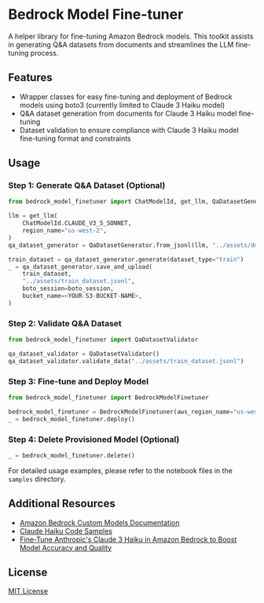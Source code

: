 # Bedrock Model Fine-tuner

A helper library for fine-tuning Amazon Bedrock models. This toolkit assists in generating Q&A datasets from documents and streamlines the LLM fine-tuning process.

## Features

- Wrapper classes for easy fine-tuning and deployment of Bedrock models using boto3 (currently limited to Claude 3 Haiku model)
- Q&A dataset generation from documents for Claude 3 Haiku model fine-tuning
- Dataset validation to ensure compliance with Claude 3 Haiku model fine-tuning format and constraints

## Usage

### Step 1: Generate Q&A Dataset (Optional)

```python
from bedrock_model_finetuner import ChatModelId, get_llm, QaDatasetGenerator

llm = get_llm(
    ChatModelId.CLAUDE_V3_5_SONNET,
    region_name="us-west-2",
)
qa_dataset_generator = QaDatasetGenerator.from_jsonl(llm, "../assets/docs.jsonl")

train_dataset = qa_dataset_generator.generate(dataset_type="train")
_ = qa_dataset_generator.save_and_upload(
    train_dataset,
    "../assets/train_dataset.jsonl",
    boto_session=boto_session,
    bucket_name=<YOUR-S3-BUCKET-NAME>,
)
```

### Step 2: Validate Q&A Dataset

```python
from bedrock_model_finetuner import QaDatasetValidator

qa_dataset_validator = QaDatasetValidator()
qa_dataset_validator.validate_data("../assets/train_dataset.jsonl")
```

### Step 3: Fine-tune and Deploy Model

```python
from bedrock_model_finetuner import BedrockModelFinetuner

bedrock_model_finetuner = BedrockModelFinetuner(aws_region_name="us-west-2")
_ = bedrock_model_finetuner.deploy()
```

### Step 4: Delete Provisioned Model (Optional)

```python
_ = bedrock_model_finetuner.delete()
```

For detailed usage examples, please refer to the notebook files in the `samples` directory.

## Additional Resources

- [Amazon Bedrock Custom Models Documentation](https://docs.aws.amazon.com/bedrock/latest/userguide/custom-models.html)
- [Claude Haiku Code Samples](https://github.com/aws-samples/amazon-bedrock-samples/tree/main/bedrock-fine-tuning/claude-haiku)
- [Fine-Tune Anthropic's Claude 3 Haiku in Amazon Bedrock to Boost Model Accuracy and Quality](https://aws.amazon.com/ko/blogs/machine-learning/fine-tune-anthropics-claude-3-haiku-in-amazon-bedrock-to-boost-model-accuracy-and-quality/)

## License

[MIT License](LICENSE)

